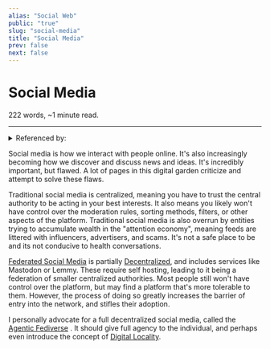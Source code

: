 ```yaml
---
alias: "Social Web"
public: "true"
slug: "social-media"
title: "Social Media"
prev: false
next: false
---
```

<script setup>
import { data } from '../../git.data.ts';
import { useData } from 'vitepress';
const pageData = useData();
</script>
<h1 class="p-name">Social Media</h1>
<p>222 words, ~1 minute read. <span v-html="data[`site/${pageData.page.value.relativePath}`]" /></p>
<hr/>

<details><summary>Referenced by:</summary><a href="/garden/chronological/index.md">Chronological</a><a href="/garden/consumer-boycotts/index.md">Consumer Boycotts</a><a href="/garden/decentralized-social-media/index.md">Decentralized Social Media</a><a href="/garden/digital-locality/index.md">Digital Locality</a><a href="/garden/fediverse/index.md">Fediverse</a><a href="/garden/filter-bubbles/index.md">Filter Bubbles</a><a href="/garden/moderation/index.md">Moderation</a><a href="/garden/orchard/index.md">Orchard</a></details>

Social media is how we interact with people online. It's also increasingly becoming how we discover and discuss news and ideas. It's incredibly important, but flawed. A lot of pages in this digital garden criticize and attempt to solve these flaws.

Traditional social media is centralized, meaning you have to trust the central authority to be acting in your best interests. It also means you likely won't have control over the moderation rules, sorting methods, filters, or other aspects of the platform. Traditional social media is also overrun by entities trying to accumulate wealth in the "attention economy", meaning feeds are littered with influencers, advertisers, and scams. It's not a safe place to be and its not conducive to health conversations.

[Federated Social Media](/garden/fediverse/index.md) is partially [Decentralized](/garden/decentralized/index.md), and includes services like Mastodon or Lemmy. These require self hosting, leading to it being a federation of smaller centralized authorities. Most people still won't have control over the platform, but may find a platform that's more tolerable to them. However, the process of doing so greatly increases the barrier of entry into the network, and stifles their adoption.

I personally advocate for a full decentralized social media, called the [Agentic Fediverse](/garden/fedi-v2/index.md) . It should give full agency to the individual, and perhaps even introduce the concept of [Digital Locality](/garden/digital-locality/index.md).